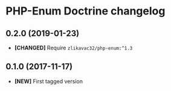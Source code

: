 # PHP-Enum Doctrine changelog

## 0.2.0 (2019-01-23)

* **[CHANGED]** Require `zlikavac32/php-enum:^1.3`

## 0.1.0 (2017-11-17)

* **[NEW]** First tagged version
